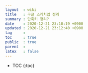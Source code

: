 ```yaml
---
layout  : wiki
title   : 구글 스케치업 정리 
summary : 단축키 정리? 
date    : 2020-12-21 23:10:19 +0900
updated : 2020-12-21 23:12:40 +0900
tag     :  
toc     : true
public  : true
parent  : 
latex   : false
---
```

* TOC
{:toc}

# 
